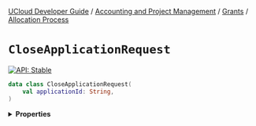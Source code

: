 [UCloud Developer Guide](/docs/developer-guide/README.md) / [Accounting and Project Management](/docs/developer-guide/accounting-and-projects/README.md) / [Grants](/docs/developer-guide/accounting-and-projects/grants/README.md) / [Allocation Process](/docs/developer-guide/accounting-and-projects/grants/grants.md)

# `CloseApplicationRequest`


[![API: Stable](https://img.shields.io/static/v1?label=API&message=Stable&color=green&style=flat-square)](/docs/developer-guide/core/api-conventions.md)



```kotlin
data class CloseApplicationRequest(
    val applicationId: String,
)
```

<details>
<summary>
<b>Properties</b>
</summary>

<details>
<summary>
<code>applicationId</code>: <code><code><a href='https://kotlinlang.org/api/latest/jvm/stdlib/kotlin/-string/'>String</a></code></code>
</summary>





</details>



</details>



